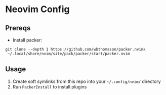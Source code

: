 # Neovim Config

## Prereqs

- Install packer:

```shell
git clone --depth 1 https://github.com/wbthomason/packer.nvim\
 ~/.local/share/nvim/site/pack/packer/start/packer.nvim
```

## Usage

1. Create soft symlinks from this repo into your `~/.config/nvim/` directory
2. Run `PackerInstall` to install plugins
